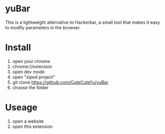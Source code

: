 # yuBar
This is a lightweight alternative to Hackerbar, a small tool that makes it easy to modify parameters in the browser.

# Install
1. open your chrome
2. chrome://extension
3. open dev mode
4. open "ziped project"
5. git clone https://github.com/CuteCuteYu/yuBar
6. choose the folder

# Useage
1. open a website
2. open this extension